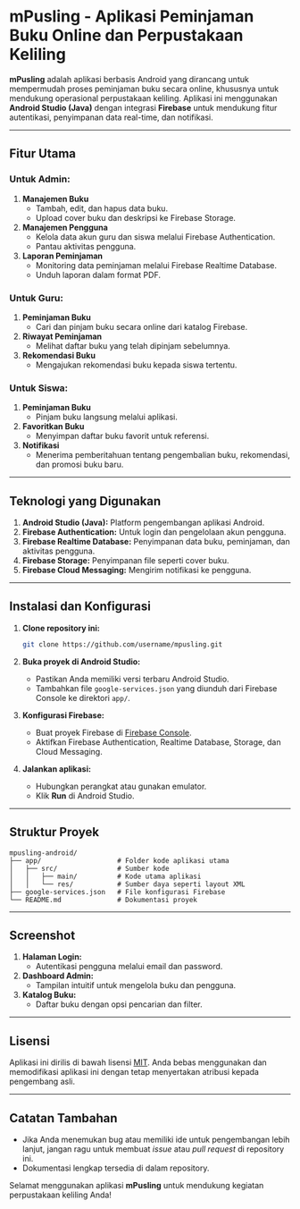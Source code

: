 # mPusling - Aplikasi Peminjaman Buku Online dan Perpustakaan Keliling

**mPusling** adalah aplikasi berbasis Android yang dirancang untuk mempermudah proses peminjaman buku secara online, khususnya untuk mendukung operasional perpustakaan keliling. Aplikasi ini menggunakan **Android Studio (Java)** dengan integrasi **Firebase** untuk mendukung fitur autentikasi, penyimpanan data real-time, dan notifikasi.

---

## Fitur Utama

### Untuk Admin:
1. **Manajemen Buku**
   - Tambah, edit, dan hapus data buku.
   - Upload cover buku dan deskripsi ke Firebase Storage.
2. **Manajemen Pengguna**
   - Kelola data akun guru dan siswa melalui Firebase Authentication.
   - Pantau aktivitas pengguna.
3. **Laporan Peminjaman**
   - Monitoring data peminjaman melalui Firebase Realtime Database.
   - Unduh laporan dalam format PDF.

### Untuk Guru:
1. **Peminjaman Buku**
   - Cari dan pinjam buku secara online dari katalog Firebase.
2. **Riwayat Peminjaman**
   - Melihat daftar buku yang telah dipinjam sebelumnya.
3. **Rekomendasi Buku**
   - Mengajukan rekomendasi buku kepada siswa tertentu.

### Untuk Siswa:
1. **Peminjaman Buku**
   - Pinjam buku langsung melalui aplikasi.
2. **Favoritkan Buku**
   - Menyimpan daftar buku favorit untuk referensi.
3. **Notifikasi**
   - Menerima pemberitahuan tentang pengembalian buku, rekomendasi, dan promosi buku baru.

---

## Teknologi yang Digunakan

1. **Android Studio (Java):** Platform pengembangan aplikasi Android.
2. **Firebase Authentication:** Untuk login dan pengelolaan akun pengguna.
3. **Firebase Realtime Database:** Penyimpanan data buku, peminjaman, dan aktivitas pengguna.
4. **Firebase Storage:** Penyimpanan file seperti cover buku.
5. **Firebase Cloud Messaging:** Mengirim notifikasi ke pengguna.

---

## Instalasi dan Konfigurasi

1. **Clone repository ini:**
   ```bash
   git clone https://github.com/username/mpusling.git
   ```

2. **Buka proyek di Android Studio:**
   - Pastikan Anda memiliki versi terbaru Android Studio.
   - Tambahkan file `google-services.json` yang diunduh dari Firebase Console ke direktori `app/`.

3. **Konfigurasi Firebase:**
   - Buat proyek Firebase di [Firebase Console](https://console.firebase.google.com/).
   - Aktifkan Firebase Authentication, Realtime Database, Storage, dan Cloud Messaging.

4. **Jalankan aplikasi:**
   - Hubungkan perangkat atau gunakan emulator.
   - Klik **Run** di Android Studio.

---

## Struktur Proyek

```
mpusling-android/
├── app/                   # Folder kode aplikasi utama
│   ├── src/               # Sumber kode
│   │   ├── main/          # Kode utama aplikasi
│   │   └── res/           # Sumber daya seperti layout XML
├── google-services.json   # File konfigurasi Firebase
└── README.md              # Dokumentasi proyek
```

---

## Screenshot

1. **Halaman Login:**
   - Autentikasi pengguna melalui email dan password.
2. **Dashboard Admin:**
   - Tampilan intuitif untuk mengelola buku dan pengguna.
3. **Katalog Buku:**
   - Daftar buku dengan opsi pencarian dan filter.

---

## Lisensi

Aplikasi ini dirilis di bawah lisensi [MIT](https://opensource.org/licenses/MIT). Anda bebas menggunakan dan memodifikasi aplikasi ini dengan tetap menyertakan atribusi kepada pengembang asli.

---

## Catatan Tambahan

- Jika Anda menemukan bug atau memiliki ide untuk pengembangan lebih lanjut, jangan ragu untuk membuat *issue* atau *pull request* di repository ini.
- Dokumentasi lengkap tersedia di dalam repository.

Selamat menggunakan aplikasi **mPusling** untuk mendukung kegiatan perpustakaan keliling Anda!

